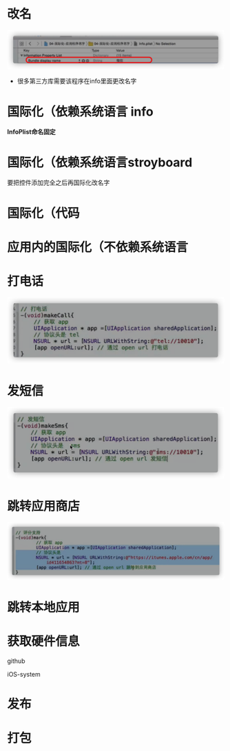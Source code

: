 # 改名

![image-20211016205802157](%E7%AC%94%E8%AE%B0.assets/image-20211016205802157.png)

- 很多第三方库需要该程序在info里面更改名字

# 国际化（依赖系统语言 info

**InfoPlist命名固定**

# 国际化（依赖系统语言stroyboard

要把控件添加完全之后再国际化改名字

# 国际化（代码

# 应用内的国际化（不依赖系统语言

# 打电话

![image-20211017112217127](%E7%AC%94%E8%AE%B0.assets/image-20211017112217127.png)

# 发短信

![image-20211017112333734](%E7%AC%94%E8%AE%B0.assets/image-20211017112333734.png)

# 跳转应用商店

![image-20211017114134212](%E7%AC%94%E8%AE%B0.assets/image-20211017114134212.png)

# 跳转本地应用

# 获取硬件信息

github

iOS-system

# 发布

# 打包

